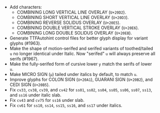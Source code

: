 * Add characters:
  - COMBINING LONG VERTICAL LINE OVERLAY (`U+20D2`).
  - COMBINING SHORT VERTICAL LINE OVERLAY (`U+20D3`).
  - COMBINING REVERSE SOLIDUS OVERLAY (`U+20E5`).
  - COMBINING DOUBLE VERTICAL STROKE OVERLAY (`U+20E6`).
  - COMBINING LONG DOUBLE SOLIDUS OVERLAY (`U+20EB`).
* Generate TTFAutohint control files for better glyph display for variant glyphs (#1963).
* Make the shape of motion-serifed and serifed variants of toothed/tailed `u` no longer identical under Italic. Now "serifed" `u` will always preserve all serifs (#1967).
* Make the fully-serifed form of cursive lower `y` match the serifs of lower `u`.
* Make MICRO SIGN (`µ`) tailed under italics by default, to match `u`.
* Improve glyphs for COLON SIGN (`U+20A1`), GUARANI SIGN (`U+20B2`), and CEDI SIGN (`U+20B5`).
* Fix `cv33`, `cv38`, `cv39`, and `cv42` for `ss01`, `ss02`, `ss04`, `ss05`, `ss06`, `ss07`, `ss13`, and `ss16` under italic slab.
* Fix `cv43` and `cv75` for `ss16` under slab.
* Fix `cv61` for `ss10`, `ss14`, `ss15`, `ss16`, and `ss17` under italics.
